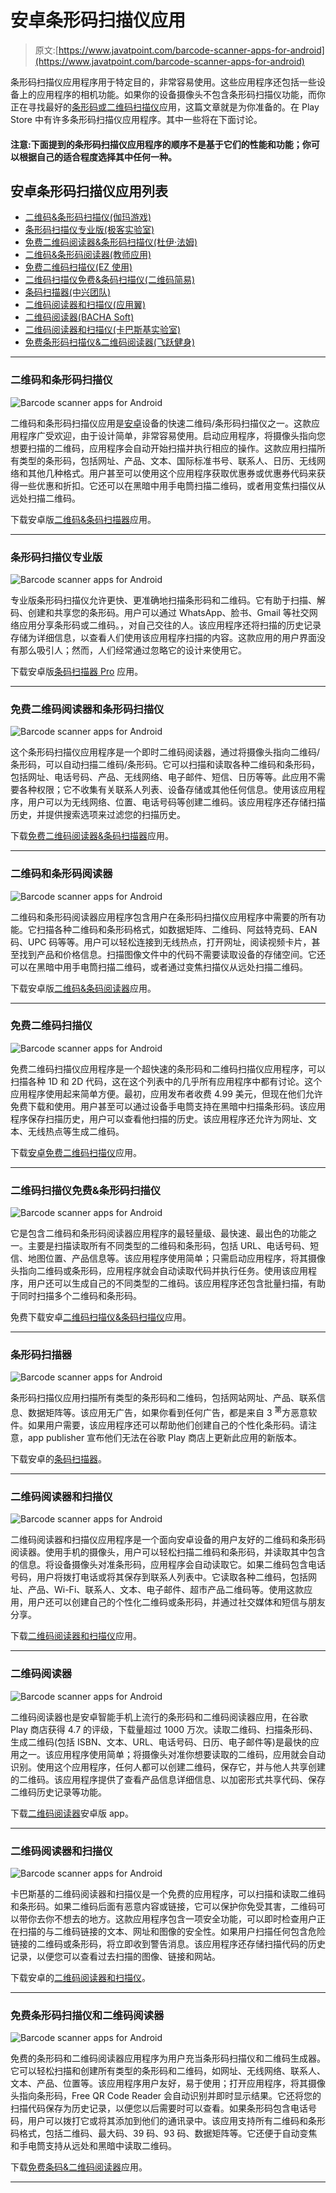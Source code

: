 # 安卓条形码扫描仪应用

> 原文:[https://www.javatpoint.com/barcode-scanner-apps-for-android](https://www.javatpoint.com/barcode-scanner-apps-for-android)

条形码扫描仪应用程序用于特定目的，非常容易使用。这些应用程序还包括一些设备上的应用程序的相机功能。如果你的设备摄像头不包含条形码扫描仪功能，而你正在寻找最好的[条形码或二维码扫描仪](https://www.javatpoint.com/android-qr-code-or-bar-code-scanner)应用，这篇文章就是为你准备的。在 Play Store 中有许多条形码扫描仪应用程序。其中一些将在下面讨论。

#### 注意:下面提到的条形码扫描仪应用程序的顺序不是基于它们的性能和功能；你可以根据自己的适合程度选择其中任何一种。

## 安卓条形码扫描仪应用列表

*   [二维码&条形码扫描仪(伽玛游戏)](#QR-Barcode)
*   [条形码扫描仪专业版(极客实验室)](#Barcode-Pro)
*   [免费二维码阅读器&条形码扫描仪(杜伊·法姆)](#Free-QR-Code-Reader-Barcode-Scanner)
*   [二维码&条形码阅读器(教师应用)](#QR-Barcode-Reader)
*   [免费二维码扫描仪(EZ 使用)](#Free-QR-Barcode-Scanner)
*   [二维码扫描仪免费&条码扫描仪(二维码简易)](#QR-Code-Scanner-Free-Barcode-Scanner)
*   [条码扫描器(中兴团队)](#Barcode-Scanner)
*   [二维码阅读器和扫描仪(应用翼)](#QR-Code-Reader-and-Scanner)
*   [二维码阅读器(BACHA Soft)](#QR-code-reader)
*   [二维码阅读器和扫描仪(卡巴斯基实验室)](#QR-Code-Reader-and-Scanner)
*   [免费条形码扫描仪&二维码阅读器(飞跃健身)](#Free-Barcode-Scanner-QR-Code-Reader)

* * *

### 二维码和条形码扫描仪

![Barcode scanner apps for Android](../Images/1f7caff335c8d2670700fa31483f3b5f.png)

二维码和条形码扫描仪应用是[安卓](https://www.javatpoint.com/android-tutorial)设备的快速二维码/条形码扫描仪之一。这款应用程序广受欢迎，由于设计简单，非常容易使用。启动应用程序，将摄像头指向您想要扫描的二维码，应用程序会自动开始扫描并执行相应的操作。这款应用扫描所有类型的条形码，包括网址、产品、文本、国际标准书号、联系人、日历、无线网络和其他几种格式。用户甚至可以使用这个应用程序获取优惠券或优惠券代码来获得一些优惠和折扣。它还可以在黑暗中用手电筒扫描二维码，或者用变焦扫描仪从远处扫描二维码。

下载安卓版[二维码&条码扫描器](https://play.google.com/store/apps/details?id=com.gamma.scan)应用。

* * *

### 条形码扫描仪专业版

![Barcode scanner apps for Android](../Images/89f3380b6ee1cf91f606063acff0e7f0.png)

专业版条形码扫描仪允许更快、更准确地扫描条形码和二维码。它有助于扫描、解码、创建和共享您的条形码。用户可以通过 WhatsApp、脸书、Gmail 等社交网络应用分享条形码或二维码。，对自己交往的人。该应用程序还将扫描的历史记录存储为详细信息，以查看人们使用该应用程序扫描的内容。这款应用的用户界面没有那么吸引人；然而，人们经常通过忽略它的设计来使用它。

下载安卓版[条码扫描器 Pro](https://play.google.com/store/apps/details?id=com.geekslab.qrbarcodescanner.pro) 应用。

* * *

### 免费二维码阅读器和条形码扫描仪

![Barcode scanner apps for Android](../Images/80012cc15ef48bc4db91f118c2166bf4.png)

这个条形码扫描仪应用程序是一个即时二维码阅读器，通过将摄像头指向二维码/条形码，可以自动扫描二维码/条形码。它可以扫描和读取各种二维码和条形码，包括网址、电话号码、产品、无线网络、电子邮件、短信、日历等等。此应用不需要各种权限；它不收集有关联系人列表、设备存储或其他任何信息。使用该应用程序，用户可以为无线网络、位置、电话号码等创建二维码。该应用程序还存储扫描历史，并提供搜索选项来过滤您的扫描历史。

下载[免费二维码阅读器&条码扫描器](https://play.google.com/store/apps/details?id=com.smartvision.qrcode.scanner.reader)应用。

* * *

### 二维码和条形码阅读器

![Barcode scanner apps for Android](../Images/697689e6decfe83d3bc931ec7d7f34ef.png)

二维码和条形码阅读器应用程序包含用户在条形码扫描仪应用程序中需要的所有功能。它扫描各种二维码和条形码格式，如数据矩阵、二维码、阿兹特克码、EAN 码、UPC 码等等。用户可以轻松连接到无线热点，打开网址，阅读视频卡片，甚至找到产品和价格信息。扫描图像文件中的代码不需要读取设备的存储空间。它还可以在黑暗中用手电筒扫描二维码，或者通过变焦扫描仪从远处扫描二维码。

下载安卓版[二维码&条码阅读器](https://play.google.com/store/apps/details?id=com.teacapps.barcodescanner)应用。

* * *

### 免费二维码扫描仪

![Barcode scanner apps for Android](../Images/88f636c6885c3c5eeeccfd36ad197a02.png)

免费二维码扫描仪应用程序是一个超快速的条形码和二维码扫描仪应用程序，可以扫描各种 1D 和 2D 代码，这在这个列表中的几乎所有应用程序中都有讨论。这个应用程序使用起来简单方便。最初，应用发布者收费 4.99 美元，但现在他们允许免费下载和使用。用户甚至可以通过设备手电筒支持在黑暗中扫描条形码。该应用程序保存扫描历史，用户可以查看他扫描的历史。该应用程序还允许为网址、文本、无线热点等生成二维码。

下载[安卓免费二维码扫描仪](https://play.google.com/store/apps/details?id=app.qrcode)应用。

* * *

### 二维码扫描仪免费&条形码扫描仪

![Barcode scanner apps for Android](../Images/4f7e0df49c496413c6fe8d727c4cec64.png)

它是包含二维码和条形码阅读器应用程序的最轻量级、最快速、最出色的功能之一。主要是扫描读取所有不同类型的二维码和条形码，包括 URL、电话号码、短信、地图位置、产品信息等。该应用程序使用简单；只需启动应用程序，将其摄像头指向二维码或条形码，应用程序就会自动读取代码并执行任务。使用该应用程序，用户还可以生成自己的不同类型的二维码。该应用程序还包含批量扫描，有助于同时扫描多个二维码和条形码。

免费下载安卓[二维码扫描仪&条码扫描仪](https://play.google.com/store/apps/details?id=com.camvision.qrcode.barcode.reader)应用。

* * *

### 条形码扫描器

![Barcode scanner apps for Android](../Images/c388474006360f8b1dbada9f429e59d2.png)

条形码扫描仪应用扫描所有类型的条形码和二维码，包括网站网址、产品、联系信息、数据矩阵等。该应用无广告，如果你看到任何广告，都是来自 3 <sup>第</sup>方恶意软件。如果用户需要，该应用程序还可以帮助他们创建自己的个性化条形码。请注意，app publisher 宣布他们无法在谷歌 Play 商店上更新此应用的新版本。

下载安卓的[条码扫描器](https://play.google.com/store/apps/details?id=com.google.zxing.client.android)。

* * *

### 二维码阅读器和扫描仪

![Barcode scanner apps for Android](../Images/7f83fa8494bf34f6f3ea27c59dabfe2e.png)

二维码阅读器和扫描仪应用程序是一个面向安卓设备的用户友好的二维码和条形码阅读器。使用手机的摄像头，用户可以轻松扫描二维码和条形码，并读取其中包含的信息。将设备摄像头对准条形码，应用程序会自动读取它。如果二维码包含电话号码，用户将拨打电话或将其保存到联系人列表中。它读取各种二维码，包括网址、产品、Wi-Fi、联系人、文本、电子邮件、超市产品二维码等。使用这款应用，用户还可以创建自己的个性化二维码或条形码，并通过社交媒体和短信与朋友分享。

下载[二维码阅读器和扫描仪](https://play.google.com/store/apps/details?id=com.appswing.qrcodereader.barcodescanner.qrscanner)应用。

* * *

### 二维码阅读器

![Barcode scanner apps for Android](../Images/d29b2c9f71f8e03a4397211b5748a98e.png)

二维码阅读器也是安卓智能手机上流行的条形码和二维码阅读器应用，在谷歌 Play 商店获得 4.7 的评级，下载量超过 1000 万次。读取二维码、扫描条形码、生成二维码(包括 ISBN、文本、URL、电话号码、日历、电子邮件等)是最快的应用之一。该应用程序使用简单；将摄像头对准你想要读取的二维码，应用就会自动识别。使用这个应用程序，任何人都可以创建二维码，保存它，并与他人共享创建的二维码。该应用程序提供了查看产品信息详细信息、以加密形式共享代码、保存二维码历史记录等功能。

下载[二维码阅读器](https://play.google.com/store/apps/details?id=com.apple.qrcode.reader)安卓版 app。

* * *

### 二维码阅读器和扫描仪

![Barcode scanner apps for Android](../Images/bb5483eb2b52efe8c8e159a4d4e52b59.png)

卡巴斯基的二维码阅读器和扫描仪是一个免费的应用程序，可以扫描和读取二维码和条形码。如果二维码后面有恶意内容或链接，它可以保护你免受其害，二维码可以带你去你不想去的地方。这款应用程序包含一项安全功能，可以即时检查用户正在扫描的与二维码链接的文本、网址和图像的安全性。如果用户扫描任何包含危险链接的二维码或条形码，将立即收到警告消息。该应用程序还存储扫描代码的历史记录，以便您可以查看过去扫描的图像、链接和网站。

下载安卓的[二维码阅读器和扫描仪](https://play.google.com/store/apps/details?id=com.kaspersky.qrscanner)。

* * *

### 免费条形码扫描仪和二维码阅读器

![Barcode scanner apps for Android](../Images/a9ca74a3984584a62bbc5683ccd524c9.png)

免费的条形码和二维码阅读器应用程序为用户充当条形码扫描仪和二维码生成器。它可以轻松扫描和创建所有类型的条形码和二维码，如网址、无线网络、联系人、文本、产品、位置等。该应用程序用户友好，易于使用；打开应用程序，将其摄像头指向条形码，Free QR Code Reader 会自动识别并即时显示结果。它还将您的扫描代码保存为历史记录，以便您以后需要时可以查看。如果条形码包含电话号码，用户可以拨打它或将其添加到他们的通讯录中。该应用支持所有二维码和条形码格式，包括二维码、最大码、39 码、93 码、数据矩阵等。它还便于自动变焦和手电筒支持从远处和黑暗中读取二维码。

下载[免费条码&二维码阅读器](https://play.google.com/store/apps/details?id=qrcode.reader.qrscanner.barcode.scanner.qrcodereader)应用。

* * *